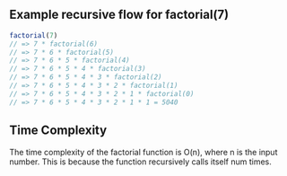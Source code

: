 ## Example recursive flow for factorial(7)

```typescript
factorial(7)
// => 7 * factorial(6)
// => 7 * 6 * factorial(5)
// => 7 * 6 * 5 * factorial(4)
// => 7 * 6 * 5 * 4 * factorial(3)
// => 7 * 6 * 5 * 4 * 3 * factorial(2)
// => 7 * 6 * 5 * 4 * 3 * 2 * factorial(1)
// => 7 * 6 * 5 * 4 * 3 * 2 * 1 * factorial(0)
// => 7 * 6 * 5 * 4 * 3 * 2 * 1 * 1 = 5040
```

## Time Complexity

The time complexity of the factorial function is O(n), where n is the input number. This is because the function recursively calls itself num times.
